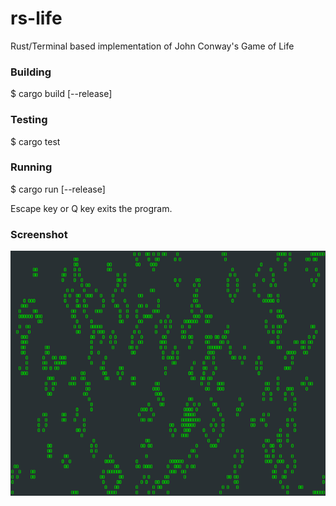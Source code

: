 # rs-life
Rust/Terminal based implementation of John Conway's Game of Life

### Building
$ cargo build [--release]

### Testing
$ cargo test

### Running
$ cargo run [--release]

Escape key or Q key exits the program.

### Screenshot
[<img src="https://github.com/Digital-Chaos/rs-life/blob/master/rs-life.png">](https://github.com/Digital-Chaos/rs-life/blob/master/rs-life.png)
